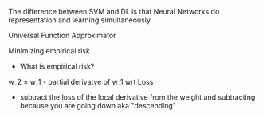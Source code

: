 The difference between SVM and DL is that Neural Networks do representation and learning simultaneously

Universal Function Approximator

Minimizing empirical risk
- What is empirical risk?

w_2 = w_1 - partial derivatve of w_1 wrt Loss
- subtract the loss of the local derivative from the weight and subtracting because you are going down aka "descending"






